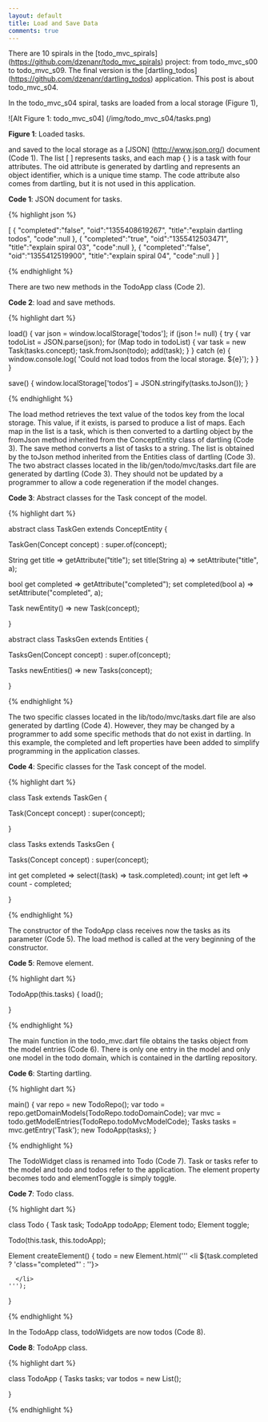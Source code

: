 ```yaml
---
layout: default
title: Load and Save Data
comments: true
---
```


There are 10 spirals in the [todo_mvc_spirals] (https://github.com/dzenanr/todo_mvc_spirals) project: from todo_mvc_s00 to todo_mvc_s09. The final version is the [dartling_todos] (https://github.com/dzenanr/dartling_todos) application. This post is about todo_mvc_s04.

In the todo_mvc_s04 spiral, tasks are loaded from a local storage (Figure 1),

![Alt Figure 1: todo_mvc_s04] (/img/todo_mvc_s04/tasks.png)

**Figure 1**: Loaded tasks.

and saved to the local storage as a [JSON] (http://www.json.org/) document (Code 1). The list [ ] represents tasks, and each map { } is a task with four attributes. The oid attribute is generated by dartling and represents an object identifier, which is a unique time stamp. The code attribute also comes from dartling, but it is not used in this application.

**Code 1**: JSON document for tasks.

{% highlight json %}

[
   {
      "completed":"false",
      "oid":"1355408619267",
      "title":"explain dartling todos",
      "code":null
   },
   {
      "completed":"true",
      "oid":"1355412503471",
      "title":"explain spiral 03",
      "code":null
   },
   {
      "completed":"false",
      "oid":"1355412519900",
      "title":"explain spiral 04",
      "code":null
   }
]

{% endhighlight %}

There are two new methods in the TodoApp class (Code 2). 

**Code 2**: load and save methods.

{% highlight dart %}

  load() {
    var json = window.localStorage['todos'];
    if (json != null) {
      try {
        var todoList = JSON.parse(json);
        for (Map todo in todoList) {
          var task = new Task(tasks.concept);
          task.fromJson(todo);
          add(task);
        }
      } catch (e) {
        window.console.log(
            'Could not load todos from the local storage. ${e}');
      }
    }
  }

  save() {
    window.localStorage['todos'] = JSON.stringify(tasks.toJson());
  }

{% endhighlight %}

The load method retrieves the text value of the todos key from the local storage. This value, if it exists, is parsed to produce a list of maps. Each map in the list is a task, which is then converted to a dartling object by the fromJson method inherited from the ConceptEntity class of dartling (Code 3). The save method converts a list of tasks to a string. The list is obtained by the toJson method inherited from the Entities class of dartling (Code 3). The two abstract classes located in the lib/gen/todo/mvc/tasks.dart file are generated by dartling (Code 3). They should not be updated by a programmer to allow a code regeneration if the model changes.

**Code 3**: Abstract classes for the Task concept of the model.

{% highlight dart %}

abstract class TaskGen extends ConceptEntity<Task> {

  TaskGen(Concept concept) : super.of(concept);

  String get title => getAttribute("title");
  set title(String a) => setAttribute("title", a);

  bool get completed => getAttribute("completed");
  set completed(bool a) => setAttribute("completed", a);

  Task newEntity() => new Task(concept);

}

abstract class TasksGen extends Entities<Task> {

  TasksGen(Concept concept) : super.of(concept);

  Tasks newEntities() => new Tasks(concept);

}

{% endhighlight %}

The two specific classes located in the lib/todo/mvc/tasks.dart file are also generated by dartling (Code 4). However, they may be changed by a programmer to add some specific methods that do not exist in dartling. In this example, the completed and left properties have been added to simplify programming in the application classes.

**Code 4**: Specific classes for the Task concept of the model.

{% highlight dart %}

class Task extends TaskGen {

  Task(Concept concept) : super(concept);

}

class Tasks extends TasksGen {

  Tasks(Concept concept) : super(concept);

  int get completed => select((task) => task.completed).count;
  int get left => count - completed;

}

{% endhighlight %}

The constructor of the TodoApp class receives now the tasks as its parameter (Code 5). The load method is called at the very beginning of the constructor.

**Code 5**: Remove element.

{% highlight dart %}

  TodoApp(this.tasks) {
    load();

  }

{% endhighlight %}

The main function in the todo_mvc.dart file obtains the tasks object from the model entries (Code 6). There is only one entry in the model and only one model in the todo domain, which is contained in the dartling repository.

**Code 6**: Starting dartling.

{% highlight dart %}

main() {
  var repo = new TodoRepo();
  var todo = repo.getDomainModels(TodoRepo.todoDomainCode);
  var mvc = todo.getModelEntries(TodoRepo.todoMvcModelCode);
  Tasks tasks = mvc.getEntry('Task');
  new TodoApp(tasks);
}

{% endhighlight %}

The TodoWidget class is renamed into Todo (Code 7). Task or tasks refer to the model and todo and todos refer to the application. The element property becomes todo and elementToggle is simply toggle.

**Code 7**: Todo class.

{% highlight dart %}

class Todo {
  Task task;
  TodoApp todoApp;
  Element todo;
  Element toggle;

  Todo(this.task, this.todoApp);

  Element createElement() {
    todo = new Element.html('''
      <li ${task.completed ? 'class="completed"' : ''}>
        
      </li>
    ''');

}

{% endhighlight %}

In the TodoApp class, todoWidgets are now todos (Code 8).

**Code 8**: TodoApp class.

{% highlight dart %}

class TodoApp {
  Tasks tasks;
  var todos = new List<Todo>();

}

{% endhighlight %}

